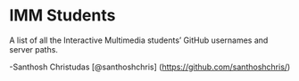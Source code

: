 # IMM Students

A list of all the Interactive Multimedia students’ GitHub usernames and server paths.

-Santhosh Christudas [@santhoshchris] (https://github.com/santhoshchris/)
